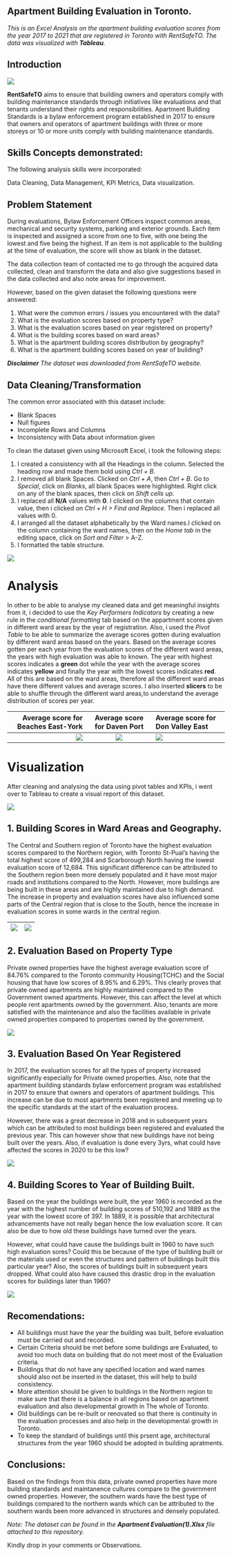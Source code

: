 ##  Apartment Building Evaluation in Toronto.

_This is an Excel Analysis on the apartment building evaluation scores from the year 2017 to 2021 that are registered in Toronto with RentSafeTO. The data was visualized with **Tableau**._


## Introduction

![](Apartment.jpg)

**RentSafeTO** aims to ensure that building owners and operators comply with building maintenance standards through initiatives like evaluations and that tenants understand their rights and responsibilities. Apartment Building Standards is a bylaw enforcement program established in 2017 to ensure that owners and operators of apartment buildings with three or more storeys or 10 or more units comply with building maintenance standards. 



##  Skills Concepts demonstrated:
The following analysis skills were incorporated:

Data Cleaning, Data Management, KPI Metrics, Data visualization.

##  Problem Statement
During evaluations, Bylaw Enforcement Officers inspect common areas, mechanical and security systems, parking and exterior grounds. Each item is inspected and assigned a score from one to five, with one being the lowest and five being the highest. If an item is not applicable to the building at the time of evaluation, the score will show as blank in the dataset. 

The data collection team of contacted me to go through the acquired data collected, clean and transform the data and also give suggestions based in the data collected and also note areas for improvement.

However, based on the given dataset the following questions were answered:

1. What were the common errors / issues you encountered with the data?
2. What is the evaluation scores based on property type?
3. What is the evaluation scores based on year registered on property?
4. What is the building scores based on ward areas?
5. What is the apartment building scores distribution by geography?
6. What is the apartment building scores based on year of building?

 _**Disclaimer** The dataset was downloaded from RentSafeTO website._

## Data Cleaning/Transformation
The common error associated with this dataset include:

-	Blank Spaces
-	Null figures
-	Incomplete Rows and Columns
-	Inconsistency with Data about information given

  To clean the dataset given using Microsoft Excel, i took the following steps:
  
1.	I created  a consistency with all the Headings in the column. Selected the heading row and made them bold using _Ctrl + B_.
2.	I removed all blank Spaces. Clicked on _Ctrl + A_, then _Ctrl + B_. Go to _Special_, click on _Blanks_, all blank Spaces were highlighted. Right click on any of the blank spaces, then click on _Shift cells up_.
3.	I replaced all **N/A**  values with **0**. I clicked on the columns that contain value, then i clicked on _Ctrl + H > Find and Replace_. Then i replaced all values with 0.
4.	I arranged all the dataset alphabetically by the Ward names.I clicked on the column containing the ward names, then  on the _Home tab_ in the editing space, click on _Sort and Filter_ > A-Z.
5.	I formatted the table structure.

![](https://github.com/Datagirlie/Apartment_Evaluation_Project/blob/main/Excel%20Apartment%20Evaluation.PNG)

# Analysis
In other to be able to analyse my cleaned data and get meaningful insights from it, i decided to use the _Key Performers Indicators_ by creating a new rule in the _conditional formatting_ tab based on the appartment scores given in different ward areas by the year of registration. Also, i used the _Pivot Table_ to be able to summarize the average scores gotten during evaluation by different ward areas based on the years. Based on the average scores gotten per each year from the evaluation scores of the different ward areas, the years with high evaluation was able to known.
The year with highest scores indicates a **green** dot while the year with the average scores indicates **yellow**  and finally the year with the lowest scores indicates **red**. All of this are based on the ward areas, therefore all the different ward areas have there different values and average scores. I also inserted **slicers** to be able to shuffle through the different ward areas,to understand the average distribution of scores per year.


Average score for Beaches East-York| Average score for Daven Port         |       Average score for Don Valley East   
|-----------------------:|:-----------------------------:|:------------------------------------------------------------|
![](https://github.com/Datagirlie/Apartment_Evaluation_Project/blob/main/Kpi_1.PNG)     |   ![](https://github.com/Datagirlie/Apartment_Evaluation_Project/blob/main/Kpi_2.PNG)  |  ![](https://github.com/Datagirlie/Apartment_Evaluation_Project/blob/main/kpi_3.PNG)         

# Visualization
After cleaning and analysing the data using pivot tables and KPIs, i went over to Tableau to create a visual report of this dataset.

![](https://github.com/Datagirlie/Apartment_Evaluation_Project/blob/main/Dashboard%201%20(19).png)





## 1. Building Scores in Ward Areas and Geography. 

The Central and Southern region of Toronto have the highest evaluation scores compared to the Northern region, with Toronto St-Pual’s having the total highest score of 499,284 and Scarborough North having the lowest evaluation score of 12,684. This significant difference can be attributed to the Southern region been more densely populated and it have most major roads and institutions compared to the North. However, more buildings are being built in these areas and are highly maintained due to high demand. The increase in property and evaluation scores have also influenced some parts of the Central region that is close to the South, hence the increase in evaluation scores in some wards in the central region. 

![](https://github.com/Datagirlie/Apartment_Evaluation_Project/blob/main/building%20score_ward%20names.png) | ![](map.png)
|---------------------------------:|:--------------------------------|

## 2. Evaluation Based on Property Type
Private owned properties have the highest average evaluation score of 84.76% compared to the Toronto community Housing(TCHC) and the Social housing that have low scores of 8.95% and 6.29%. This clearly proves that private owned apartments are highly maintained compared to the Government owned apartments. However, this can affect the level at which people rent apartments owned by the government. Also, tenants are more satisfied with the maintenance and also the facilities available in private owned properties compared to properties owned by the government.

![](https://github.com/Datagirlie/Apartment_Evaluation_Project/blob/main/PROPTY%20SCORES.png)

## 3. Evaluation Based On Year Registered
In 2017, the evaluation scores for all the types of property increased significantly especially for Private owned properties. Also, note that the apartment building standards bylaw enforcement program was established in 2017 to ensure that owners and operators of apartment buildings. This increase can be due to most apartments been registered and meeting up to the specific standards at the start of the evaluation process.

However, there was a great decrease in 2018 and in subsequent years which can be attributed to most buildings been registered and evaluated the previous year. This can however show that new buildings have not being built over the years. Also, if evaluation is done every 3yrs, what could have affected the scores in 2020 to be this low?

![](https://github.com/Datagirlie/Apartment_Evaluation_Project/blob/main/PROPERTY%20TYPES.png)

## 4. Building Scores to Year of Building Built.
Based on the year the buildings were built, the year 1960 is recorded as the year with the highest number of building scores of 510,192 and 1889 as the year with the lowest score of 397. In 1889, it is possible that architectural advancements have not really began hence the low evaluation score. It can also be due to how old these buildings have turned over the years. 

However, what could have cause the buildings built in 1960 to have such high evaluation sores? Could this be because of the type of building built or the materials used or even the structures and pattern of buildings built this particular year?
Also, the scores of buildings built in subsequent years dropped. What could also have caused this drastic drop in the evaluation scores for buildings later than 1960?

![](https://github.com/Datagirlie/Apartment_Evaluation_Project/blob/main/Apartment%20Building%20Scores.png)

## Recomendations:
-	All buildings must have the year the building was built, before evaluation must be carried out and recorded.
-	Certain Criteria should be met before some buildings are Evaluated, to avoid too much data on building that do not meet most of the Evaluation criteria.
-	Buildings that do not have any specified location and ward names should also not be inserted in the dataset, this will help to build consistency.
-	More attention should be given to buildings in the Northern region to make sure that there is a balance in all regions based on apartment evaluation and also developmental growth in The whole of Toronto.
-	Old buildings can be re-built or renovated so that there is continuity in the evaluation processes and also help in the developmental growth in Toronto.
-	To keep the standard of buildings until this prsent age, architectural structures from the year 1960 should be adopted in building apratments.


## Conclusions: 
Based on the findings from this data, private owned properties have more building standards and maintanence cultures compare to the government owned properties. However, the southern wards have the best type of buildings compared to the northern wards which can be attributed to the southern wards been more advanced in structures and densely populated.





_Note: The dataset can be found in the **Apartment Evaluation(1).Xlsx** file attached to this repository._

Kindly drop in your comments or Observations.

  





